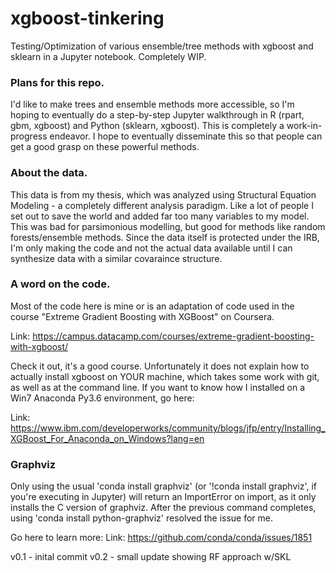 # xgboost-tinkering
Testing/Optimization of various ensemble/tree methods with xgboost and sklearn in a Jupyter notebook. Completely WIP.

### Plans for this repo.
I'd like to make trees and ensemble methods more accessible, so I'm hoping to eventually do a step-by-step Jupyter walkthrough in R (rpart, gbm, xgboost) and Python (sklearn, xgboost).
This is completely a work-in-progress endeavor. I hope to eventually disseminate this so that people can get a good grasp on these powerful methods.

### About the data.
This data is from my thesis, which was analyzed using Structural Equation Modeling - a completely different analysis paradigm. Like a lot of people I set out to save the world and added
far too many variables to my model. This was bad for parsimonious modelling, but good for methods like random forests/ensemble methods. Since the data itself is protected under the IRB, 
I'm only making the code and not the actual data available until I can synthesize data with a similar covaraince structure.

### A word on the code.
Most of the code here is mine or is an adaptation of code used in the course "Extreme Gradient Boosting with XGBoost" on Coursera.

Link: https://campus.datacamp.com/courses/extreme-gradient-boosting-with-xgboost/

Check it out, it's a good course. Unfortunately it does not explain how to actually install xgboost on YOUR machine, which takes
	some work with git, as well as at the command line. If you want to know how I installed on a Win7 Anaconda Py3.6 environment, go here:

Link: https://www.ibm.com/developerworks/community/blogs/jfp/entry/Installing_XGBoost_For_Anaconda_on_Windows?lang=en

### Graphviz
Only using the usual 'conda install graphviz' (or '!conda install graphviz', if you're executing in Jupyter) will return an ImportError on import,
as it only installs the C version of graphviz. After the previous command completes, using 'conda install python-graphviz' resolved the issue for me.

Go here to learn more:
Link: https://github.com/conda/conda/issues/1851



v0.1 - inital commit
v0.2 - small update showing RF approach w/SKL

